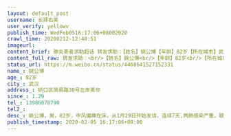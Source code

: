```yaml
---
layout: default_post
username: 长择右美
user_verify: yellowv
publish_time: WedFeb0516:17:06+08002020
crawl_time: 20200212-12:40:51
imageurl: 
content_brief: 肺炎患者求助超话 转发求助：【姓名】姚公博【年龄】82岁【所在城市】武汉【所在小区、社区】硚口区简易路30号左岸美邻【患病时间】1.29【联系方式】13986078790【病情描述】 姚公博，男，82岁，中风偏瘫在床，从1月29日开始发烧，连续7天,两肺感染严重，联系社区多次均没有结果，她的女儿 ...全文
content_full_raw: 转发求助：<br/>【姓名】姚公博<br/>【年龄】82岁<br/>【所在城市】武汉<br/>【所在小区、社区】硚口区简易路30号左岸美邻<br/>【患病时间】1.29<br/>【联系方式】13986078790<br/>【病情描述】<br/>姚公博，男，82岁，中风偏瘫在床，从1月29日开始发烧，连续7天,两肺感染严重，联系社区多次均没有结果，她的女儿也就是我的同事，一名小学优秀的小学老师，她和爸爸相依为命，她自己也已经咳嗽多天了，已经出现了呼吸困难的症状，家里没有车，想冒着被查的危险开出车去医院都不行，他们两人不能在家里等死啊，不能让她看着她爸爸死啊，这太残忍了！请万能的微博帮帮她吧！
status_url: https://m.weibo.cn/status/4468641527152331
name_: 姚公博
age_: 82岁
city_: 武汉
address_: 硚口区简易路30号左岸美邻
since_: 1.29
tel_: 13986078790
tel2_: 
desc_: 姚公博，男，82岁，中风偏瘫在床，从1月29日开始发烧，连续7天,两肺感染严重，联系社区多次均没有结果，她的女儿也就是我的同事，一名小学优秀的小学老师，她和爸爸相依为命，她自己也已经咳嗽多天了，已经出现了呼吸困难的症状，家里没有车，想冒着被查的危险开出车去医院都不行，他们两人不能在家里等死啊，不能让她看着她爸爸死啊，这太残忍了！请万能的微博帮帮她吧！
publish_timestamp: 2020-02-05 16:17:06+08:00
---
```

